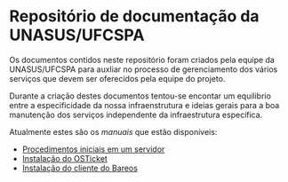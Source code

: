 # Repositório de documentação da UNASUS/UFCSPA

Os documentos contidos neste repositório foram criados pela equipe da UNASUS/UFCSPA para auxliar no
processo de gerenciamento dos vários serviços que devem ser oferecidos pela equipe do projeto.

Durante a criação destes documentos tentou-se encontar um equilibrio entre a especificidade da nossa
infraenstrutura e ideias gerais para a boa manutenção dos serviços independente da infraestrutura
específica.

Atualmente estes são os *manuais* que estão disponíveis:
- [Procedimentos iniciais em um servidor](docs/server-setup.md)
- [Instalação do OSTicket](docs/osticket-install.md)
- [Instalação do cliente do Bareos](docs/bareos/client-install.md)

